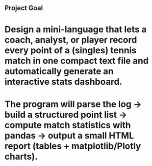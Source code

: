 ## Project Goal

# Design a mini‑language that lets a coach, analyst, or player record every point of a (singles) tennis match in one compact text file and automatically generate an interactive stats dashboard.

# The program will parse the log → build a structured point list → compute match statistics with pandas → output a small HTML report (tables + matplotlib/Plotly charts).
